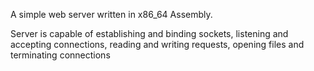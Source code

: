 A simple web server written in x86_64 Assembly.

Server is capable of establishing and binding sockets, listening and accepting connections, reading and writing requests, opening files and terminating connections

